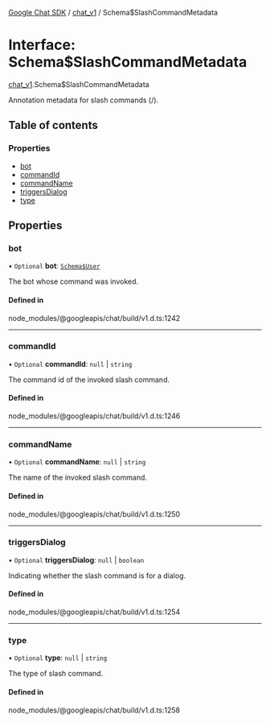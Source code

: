 [Google Chat SDK](../README.md) / [chat\_v1](../modules/chat_v1.md) / Schema$SlashCommandMetadata

# Interface: Schema$SlashCommandMetadata

[chat_v1](../modules/chat_v1.md).Schema$SlashCommandMetadata

Annotation metadata for slash commands (/).

## Table of contents

### Properties

- [bot](chat_v1.Schema_SlashCommandMetadata.md#bot)
- [commandId](chat_v1.Schema_SlashCommandMetadata.md#commandid)
- [commandName](chat_v1.Schema_SlashCommandMetadata.md#commandname)
- [triggersDialog](chat_v1.Schema_SlashCommandMetadata.md#triggersdialog)
- [type](chat_v1.Schema_SlashCommandMetadata.md#type)

## Properties

### bot

• `Optional` **bot**: [`Schema$User`](chat_v1.Schema_User.md)

The bot whose command was invoked.

#### Defined in

node_modules/@googleapis/chat/build/v1.d.ts:1242

___

### commandId

• `Optional` **commandId**: ``null`` \| `string`

The command id of the invoked slash command.

#### Defined in

node_modules/@googleapis/chat/build/v1.d.ts:1246

___

### commandName

• `Optional` **commandName**: ``null`` \| `string`

The name of the invoked slash command.

#### Defined in

node_modules/@googleapis/chat/build/v1.d.ts:1250

___

### triggersDialog

• `Optional` **triggersDialog**: ``null`` \| `boolean`

Indicating whether the slash command is for a dialog.

#### Defined in

node_modules/@googleapis/chat/build/v1.d.ts:1254

___

### type

• `Optional` **type**: ``null`` \| `string`

The type of slash command.

#### Defined in

node_modules/@googleapis/chat/build/v1.d.ts:1258
